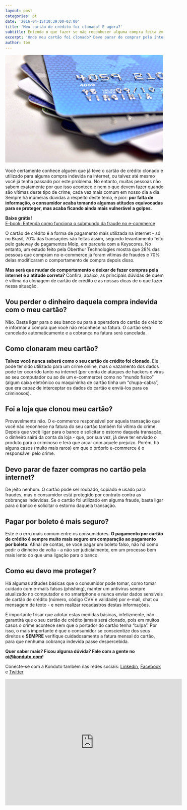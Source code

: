 ```yaml
---
layout: post
categories: pt
date: '2016-04-15T10:39:00-03:00'
title: 'Meu cartão de crédito foi clonado! E agora?'
subtitle: Entenda o que fazer se não reconhecer alguma compra feita em seu cartão de crédito
excerpt: 'Onde meu cartão foi clonado? Devo parar de comprar pela internet?'
author: tom
---
```


![cards](/images/160415-cards.png)

Você certamente conhece alguém que já teve o cartão de crédito clonado e utilizado para alguma compra indevida na internet, ou talvez até mesmo você já tenha passado por este problema. No entanto, muitas pessoas não sabem exatamente por que isso acontece e nem o que devem fazer quando são vítimas deste tipo de crime, cada vez mais comum em nosso dia a dia. Sempre há inúmeras dúvidas a respeito deste tema, e pior: **por falta de informação, o consumidor acaba tomando algumas atitudes equivocadas para se proteger, mas acaba ficando ainda mais vulnerável a golpes**.

**Baixe grátis!**   
[E-book: Entenda como funciona o submundo da fraude no e-commerce](http://ebooks.konduto.com/submundo-da-fraude?utm_source=konduto&utm_medium=blog&utm_campaign=conteudo-5cc)

O cartão de crédito é a forma de pagamento mais utilizada na internet - só no Brasil, 70% das transações são feitas assim, segundo levantamento feito pelo gateway de pagamentos Moip, em parceria com a Keyscores. No entanto, um estudo feito pela Oberthur Technologies mostra que 28% das pessoas que compram no e-commerce já foram vítimas de fraudes e 70% delas modificaram o comportamento de compra depois disso.

**Mas será que mudar de comportamento e deixar de fazer compras pela internet é a atitude correta?** Confira, abaixo, as principais dúvidas de quem é vítima da clonagem de cartão de crédito e as nossas dicas de o que fazer nessa situação.

## Vou perder o dinheiro daquela compra indevida com o meu cartão?

Não. Basta ligar para o seu banco ou para a operadora do cartão de crédito e informar a compra que você não reconhece na fatura. O cartão será cancelado automaticamente e a cobrança na fatura será cancelada.

## Como clonaram meu cartão?

**Talvez você nunca saberá como o seu cartão de crédito foi clonado**. Ele pode ter sido utilizado para um crime online, mas o vazamento dos dados pode ter ocorrido tanto na internet (por conta de ataques de hackers e vírus ao seu computador ou ao de um e-commerce) como no “mundo físico” (algum caixa eletrônico ou maquininha de cartão tinha um “chupa-cabra”, que era capaz de interceptar os dados do cartão e enviá-los para os criminosos). 

## Foi a loja que clonou meu cartão?

Provavelmente não. O e-commerce responsável por aquela transação que você não reconhece na fatura do seu cartão também foi vítima do crime. Depois que você ligar para o banco e solicitar o estorno daquela transação, o dinheiro sairá da conta da loja - que, por sua vez, já deve ter enviado o produto para o criminoso e terá que arcar com aquele prejuízo. Porém, há alguns casos (muito mais raros) em que o próprio e-commerce é o responsável pelo crime.

## Devo parar de fazer compras no cartão pela internet?

De jeito nenhum. O cartão pode ser roubado, copiado e usado para fraudes, mas o consumidor está protegido por contrato contra as cobranças indevidas. Se o cartão foi utilizado em alguma fraude, basta ligar para o banco e solicitar o estorno daquela transação. 

## Pagar por boleto é mais seguro?

Este é o erro mais comum entre os consumidores. **O pagamento por cartão de crédito é sempre muito mais seguro em comparação ao pagamento por boleto**. Afinal de contas, se você pagar um boleto falso, não há como pedir o dinheiro de volta - a não ser judicialmente, em um processo bem mais lento do que uma ligação para o banco.

## Como eu devo me proteger?

Há algumas atitudes básicas que o consumidor pode tomar, como tomar cuidado com e-mails falsos (phishing), manter um antivírus sempre atualizado no computador e no smartphone e nunca enviar dados sensíveis de cartão de crédito (número, código CVV e validade) por e-mail, chat ou mensagem de texto - e nem realizar recadastros destas informações.

É importante frisar que adotar estas medidas básicas, infelizmente, não garantirá que o seu cartão de crédito jamais será clonado, pois em muitos casos o crime acontece sem que o portador do cartão tenha “culpa”. Por isso, o mais importante é que o consumidor se conscientize dos seus direitos e **SEMPRE** verifique cuidadosamente a fatura mensal do cartão, para que nenhuma cobrança indevida passe despercebida.

**Quer saber mais? Ficou alguma dúvida? Fale com a gente no [oi@konduto.com](mailto:oi@konduto.com)!**	

Conecte-se com a Konduto também nas redes sociais: [Linkedin](https://www.linkedin.com/company/konduto), [Facebook](https://www.facebook.com/konduto) e [Twitter](https://twitter.com/KondutoBR)  

<iframe src="https://www.facebook.com/plugins/video.php?href=https%3A%2F%2Fwww.facebook.com%2Fkonduto%2Fvideos%2F613187352119217%2F&show_text=1&width=560" width="560" height="400" style="border:none;overflow:hidden" scrolling="no" frameborder="0" allowTransparency="true"></iframe>
